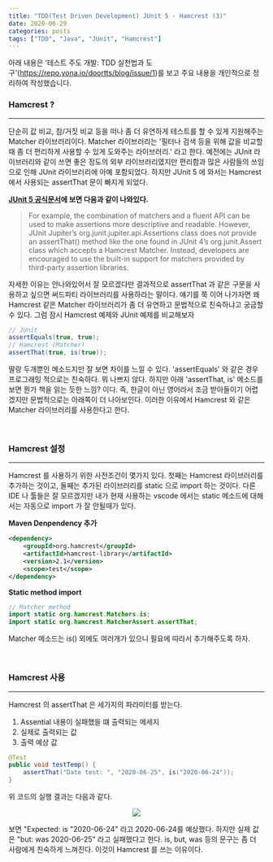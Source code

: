 ```yaml
---
title: "TDD(Test Driven Development) JUnit 5 - Hamcrest (3)"
date: 2020-06-29
categories: posts
tags: ["TDD", "Java", "JUnit", "Hamcrest"]
---
```


아래 내용은 ‘테스트 주도 개발: TDD 실천법과 도구'(https://repo.yona.io/doortts/blog/issue/1)를 보고 주요 내용을 개인적으로 정리하여 작성했습니다. 

### **Hamcrest ?**
--- 
단순히 값 비교, 참/거짓 비교 등을 떠나 좀 더 유연하게 테스트를 할 수 있게 지원해주는 Matcher 라이브러리이다. Matcher 라이브러리는 '필터나 검색 등을 위해 값을 비교할 때 좀 더 편리하게 사용할 수 있게 도와주는 라이브러리.' 라고 한다. 예전에는 JUnit 라이브러리와 같이 쓰면 좋은 정도의 외부 라이브러리였지만 편리함과 많은 사람들의 쓰임으로 인해 JUnit 라이브러리에 아예 포함되었다. 하지만 JUnit 5 에 와서는 Hamcrest 에서 사용되는 assertThat 문이 빠지게 되었다.

**[JUnit 5 공식문서](https://junit.org/junit5/docs/current/user-guide/#writing-tests-assertions-third-party)에 보면 다음과 같이 나와있다.**
> For example, the combination of matchers and a fluent API can be used to make assertions more descriptive and readable. However, JUnit Jupiter’s org.junit.jupiter.api.Assertions class does not provide an assertThat() method like the one found in JUnit 4’s org.junit.Assert class which accepts a Hamcrest Matcher. Instead, developers are encouraged to use the built-in support for matchers provided by third-party assertion libraries.

자세한 이유는 안나와있어서 잘 모르겠다만 결과적으로 assertThat 과 같은 구문을 사용하고 싶으면 써드파티 라이브러리를 사용하라는 말이다. 얘기를 쭉 이어 나가자면 왜 Hamcrest 같은 Matcher 라이브러리가 좀 더 유연하고 문법적으로 친숙하냐고 궁금할 수 있다. 그럼 잠시 Hamcrest 예제와 JUnit 예제를 비교해보자

```java
// JUnit 
assertEquals(true, true);
// Hamcrest (Matcher)
assertThat(true, is(true));
```

딸랑 두개뿐인 메소드지만 잘 보면 차이를 느낄 수 있다. 'assertEquals' 와 같은 경우 프로그래밍 적으로는 친숙하다. 뭐 나쁘지 않다. 하지만 아래 'assertThat, is' 메소드를 보면 뭔가 책을 읽는 듯한 느낌? 이다. 즉, 한글이 아닌 영어라서 조금 받아들이기 어렵겠지만 문법적으로는 아래쪽이 더 나아보인다. 이러한 이유에서 Hamcrest 와 같은 Matcher 라이브러리를 사용한다고 한다.

<br>

### **Hamcrest 설정**
---

Hamcrest 를 사용하기 위한 사전조건이 몇가지 있다. 첫째는 Hamcrest 라이브러리를 추가하는 것이고, 둘째는 추가된 라이브러리를 static 으로 import 하는 것이다. 다른 IDE 나 툴들은 잘 모르겠지만 내가 현재 사용하는 vscode 에서는 static 메소드에 대해서는 자동으로 import 가 잘 안될때가 있다.

**Maven Denpendency 추가**
```xml
<dependency>
    <groupId>org.hamcrest</groupId>
    <artifactId>hamcrest-library</artifactId>
    <version>2.1</version>
    <scope>test</scope>
</dependency>
```

**Static method import**
```java
// Matcher method
import static org.hamcrest.Matchers.is; 
import static org.hamcrest.MatcherAssert.assertThat;
```

Matcher 메소드는 is() 외에도 여러개가 있으니 필요에 따라서 추가해주도록 하자.

<br>

### **Hamcrest 사용**
---
Hamcrest 의 assertThat 은 세가지의 파라미터를 받는다.

1. Assential 내용이 실패했을 떄 출력되는 메세지
2. 실제로 출력되는 값
3. 출력 예상 값

```java
@Test
public void testTemp() {
	assertThat("Date test: ", "2020-06-25", is("2020-06-24"));
}
```

위 코드의 실행 결과는 다음과 같다.

<div style="width: 100%; text-align: center;">
  <img src="https://subji.github.io/assets/images/tdd1.PNG">
</div>

보면 "Expected: is "2020-06-24" 라고 2020-06-24를 예상했다. 하지만 실제 값은 "but: was 2020-06-25" 라고 실패했다고 한다. is, but, was 등의 문구는 좀 더 사람에게 친숙하게 느껴진다. 이것이 Hamcrest 를 쓰는 이유이다. 
